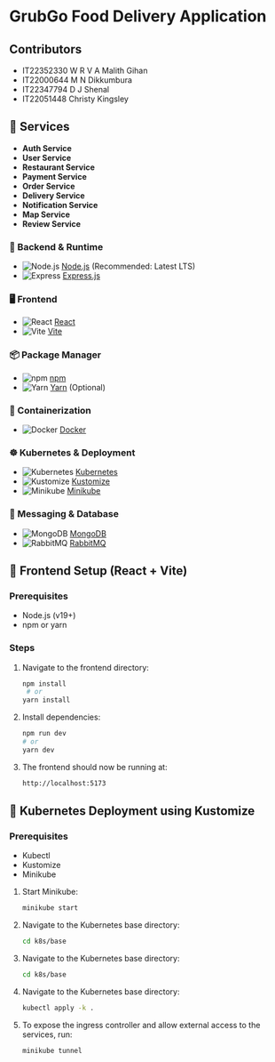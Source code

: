 # GrubGo Food Delivery Application

## Contributors

- IT22352330 W R V A Malith Gihan
- IT22000644 M N Dikkumbura
- IT22347794 D J Shenal
- IT22051448 Christy Kingsley

## 🧩 Services

- **Auth Service**
- **User Service**
- **Restaurant Service**
- **Payment Service**
- **Order Service**
- **Delivery Service**
- **Notification Service**
- **Map Service**
- **Review Service**

### 🧰 Backend & Runtime

- ![Node.js](https://img.shields.io/badge/Node.js-339933?style=flat&logo=nodedotjs&logoColor=white) [Node.js](https://nodejs.org/) (Recommended: Latest LTS)
- ![Express](https://img.shields.io/badge/Express.js-000000?style=flat&logo=express&logoColor=white) [Express.js](https://expressjs.com/)

### 🖥 Frontend

- ![React](https://img.shields.io/badge/React-20232A?style=flat&logo=react&logoColor=61DAFB) [React](https://reactjs.org/)
- ![Vite](https://img.shields.io/badge/Vite-646CFF?style=flat&logo=vite&logoColor=white) [Vite](https://vitejs.dev/)

### 📦 Package Manager

- ![npm](https://img.shields.io/badge/npm-CB3837?style=flat&logo=npm&logoColor=white) [npm](https://www.npmjs.com/)
- ![Yarn](https://img.shields.io/badge/Yarn-2C8EBB?style=flat&logo=yarn&logoColor=white) [Yarn](https://yarnpkg.com/) (Optional)

### 🐳 Containerization

- ![Docker](https://img.shields.io/badge/Docker-2496ED?style=flat&logo=docker&logoColor=white) [Docker](https://www.docker.com/)

### ☸️ Kubernetes & Deployment

- ![Kubernetes](https://img.shields.io/badge/Kubernetes-326CE5?style=flat&logo=kubernetes&logoColor=white) [Kubernetes](https://kubernetes.io/)
- ![Kustomize](https://img.shields.io/badge/Kustomize-7B42BC?style=flat&logo=kustomize&logoColor=white) [Kustomize](https://kubectl.docs.kubernetes.io/installation/kustomize/)
- ![Minikube](https://img.shields.io/badge/Minikube-8A42F2?style=flat&logo=minikube&logoColor=white) [Minikube](https://minikube.sigs.k8s.io/docs/start/)

### 📨 Messaging & Database

- ![MongoDB](https://img.shields.io/badge/MongoDB-47A248?style=flat&logo=mongodb&logoColor=white) [MongoDB](https://www.mongodb.com/)
- ![RabbitMQ](https://img.shields.io/badge/RabbitMQ-FF6600?style=flat&logo=rabbitmq&logoColor=white) [RabbitMQ](https://www.rabbitmq.com/)

## 🚀 Frontend Setup (React + Vite)

### Prerequisites

- Node.js (v19+)
- npm or yarn

### Steps

1. Navigate to the frontend directory:

   ```bash
   npm install
    # or
   yarn install

   ```

2. Install dependencies:

   ```bash
   npm run dev
   # or
   yarn dev
   ```

3. The frontend should now be running at:
   ```bash
   http://localhost:5173
   ```

## 🧱 Kubernetes Deployment using Kustomize

### Prerequisites

- Kubectl
- Kustomize
- Minikube

1. Start Minikube:

   ```bash
   minikube start
   ```

2. Navigate to the Kubernetes base directory:

   ```bash
   cd k8s/base
   ```

3. Navigate to the Kubernetes base directory:

   ```bash
   cd k8s/base
   ```

4. Navigate to the Kubernetes base directory:

   ```bash
   kubectl apply -k .
   ```

5. To expose the ingress controller and allow external access to the services, run:

   ```bash
   minikube tunnel
   ```

